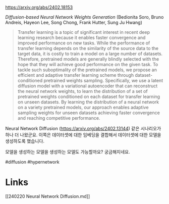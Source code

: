 https://arxiv.org/abs/2402.18153

*Diffusion-based Neural Network Weights Generation* (Bedionita Soro, Bruno Andreis, Hayeon Lee, Song Chong, Frank Hutter, Sung Ju Hwang)

> Transfer learning is a topic of significant interest in recent deep learning research because it enables faster convergence and improved performance on new tasks. While the performance of transfer learning depends on the similarity of the source data to the target data, it is costly to train a model on a large number of datasets. Therefore, pretrained models are generally blindly selected with the hope that they will achieve good performance on the given task. To tackle such suboptimality of the pretrained models, we propose an efficient and adaptive transfer learning scheme through dataset-conditioned pretrained weights sampling. Specifically, we use a latent diffusion model with a variational autoencoder that can reconstruct the neural network weights, to learn the distribution of a set of pretrained weights conditioned on each dataset for transfer learning on unseen datasets. By learning the distribution of a neural network on a variety pretrained models, our approach enables adaptive sampling weights for unseen datasets achieving faster convergence and reaching competitive performance.

Neural Network Diffusion (https://arxiv.org/abs/2402.13144) 같은 시나리오가 하나 더 나왔군요. 이쪽은 데이터셋에 대한 임베딩을 결합해서 데이터셋에 대한 모델을 생성하도록 했습니다.

모델을 생성하는 모델을 생성하는 모델도 가능할까요? 궁금해지네요.

#diffusion #hypernetwork

# Links

[[240220 Neural Network Diffusion.md]]